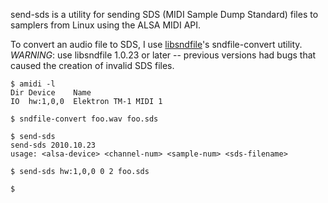 send-sds is a utility for sending SDS (MIDI Sample Dump Standard) files to
samplers from Linux using the ALSA MIDI API.

To convert an audio file to SDS, I use [libsndfile][1]'s sndfile-convert
utility. _WARNING_: use libsndfile 1.0.23 or later -- previous versions had
bugs that caused the creation of invalid SDS files.

    $ amidi -l
    Dir Device    Name
    IO  hw:1,0,0  Elektron TM-1 MIDI 1

    $ sndfile-convert foo.wav foo.sds

    $ send-sds
    send-sds 2010.10.23
    usage: <alsa-device> <channel-num> <sample-num> <sds-filename>

    $ send-sds hw:1,0,0 0 2 foo.sds

    $

[1]: http://www.mega-nerd.com/libsndfile/
